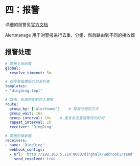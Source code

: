 
# 四：报警

详细的报警见[官方文档](https://prometheus.io/docs/alerting/overview/)

Alertmanage 用于对警报进行去重、分组、然后路由到不同的接收器



## 报警处理

```yaml
# 警报全局配置
global:
  resolve_timeout: 5m

# 保存警报模版的目录列表
templates:
- 'dingding.tmpl'

# 路由，处理特定的传入警报
route:
  group_by: ['alertname']    # 警报分组的方式
  group_wait: 10s
  group_interval: 10s    # 重复发送警报等待的时间
  repeat_interval: 1h
  receiver: 'DingDing'

# 警报的接收器
receivers:
- name: 'DingDing'
  webhook_configs:
  - url: 'http://192.168.5.214:8060/dingtalk/webhook1/send'
    send_resolved: true

```